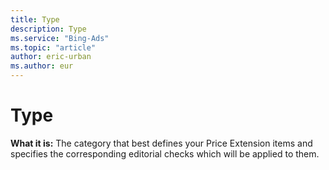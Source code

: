 ```yaml
---
title: Type
description: Type
ms.service: "Bing-Ads"
ms.topic: "article"
author: eric-urban
ms.author: eur
---
```


# Type

**What it is:** The category that best defines your Price Extension items and specifies the corresponding editorial checks which will be applied to them.


